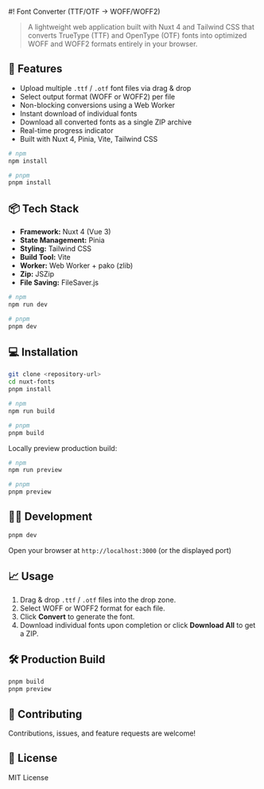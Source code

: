 #! Font Converter (TTF/OTF → WOFF/WOFF2)
> A lightweight web application built with Nuxt 4 and Tailwind CSS that converts TrueType (TTF) and OpenType (OTF) fonts into optimized WOFF and WOFF2 formats entirely in your browser.

## 🚀 Features
- Upload multiple `.ttf` / `.otf` font files via drag & drop
- Select output format (WOFF or WOFF2) per file
- Non-blocking conversions using a Web Worker
- Instant download of individual fonts
- Download all converted fonts as a single ZIP archive
- Real-time progress indicator
- Built with Nuxt 4, Pinia, Vite, Tailwind CSS

```bash
# npm
npm install

# pnpm
pnpm install
```

## 📦 Tech Stack
- **Framework:** Nuxt 4 (Vue 3)
- **State Management:** Pinia
- **Styling:** Tailwind CSS
- **Build Tool:** Vite
- **Worker:** Web Worker + pako (zlib)
- **Zip:** JSZip
- **File Saving:** FileSaver.js

```bash
# npm
npm run dev

# pnpm
pnpm dev
```

## 💻 Installation
```bash
git clone <repository-url>
cd nuxt-fonts
pnpm install
```

```bash
# npm
npm run build

# pnpm
pnpm build
```

Locally preview production build:

```bash
# npm
npm run preview

# pnpm
pnpm preview
```

## 🧑‍💻 Development
```bash
pnpm dev
```
Open your browser at `http://localhost:3000` (or the displayed port)

## 📈 Usage
1. Drag & drop `.ttf` / `.otf` files into the drop zone.
2. Select WOFF or WOFF2 format for each file.
3. Click **Convert** to generate the font.
4. Download individual fonts upon completion or click **Download All** to get a ZIP.

## 🛠 Production Build
```bash
pnpm build
pnpm preview
```

## 🤝 Contributing
Contributions, issues, and feature requests are welcome!

## 📄 License
MIT License
